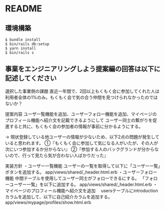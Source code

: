 # README

## 環境構築
```
$ bundle install
$ bin/rails db:setup
$ yarn install
$ bin/rails s
```

## 事業をエンジニアリングしよう提案編の回答は以下に記述してください
選択した事業側の課題
  直近一年間で、2回以上もくもく会に参加してくれた人は利用者全体の1%のみ。もくもく会で気の合う仲間を見つけられなかったのではないか？

提案内容
  ユーザ一覧機能を追加、ユーザーフォロー機能を追加、マイページのプロフィール機能へ紹介文を記載できるようにして
  ユーザー同士の繋がりを促進すると共に、もくもく会の参加者の情報が事前に分かるようにする。

  → 現状登録している他ユーザーの情報が少ないため、以下2点の問題が発生していると思われます。
  ①『もくもく会に参加して気になる人がいたが、その人が次にいつ参加するか分からない』
  ②『参加する人のバックグランドが分からないので、行って見たら気が合わない人ばかりだった』

実装方針
・ユーザー一覧機能
  ユーザーの一覧を取得して以下に「ユーザー一覧」ボタンを追加する。
  app/views/shared/_header.html.erb
・ユーザーフォロー機能
  中間テーブルを使用してユーザー同士がフォローできるにする。
  「フォローユーザー一覧」を以下に追加する。
  app/views/shared/_header.html.erb
・マイページのプロフィール機能へ紹介文を追加
　usersテーブルにintroductionカラムを追加して、以下に自己紹介カラムを追加する。
  app/views/mypage/profiles/show.html.erb
